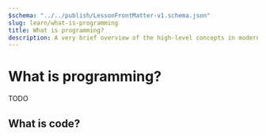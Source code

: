 ```yaml
---
$schema: "../../publish/LessonFrontMatter-v1.schema.json"
slug: learn/what-is-programming
title: What is programming?
description: A very brief overview of the high-level concepts in modern computer programming.
---
```


# What is programming?

TODO

## What is code?
